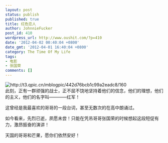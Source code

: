 ```yaml
---
layout: post
status: publish
published: true
title: 红色恋人
author: JohnnieFucker
post_id: 410
wordpress_url: http://www.oushit.com/?p=410
date: '2012-04-02 00:40:04 +0800'
date_gmt: '2012-04-01 16:40:04 +0800'
category: The Time Of My Life
tags:
- 电影
- 张国荣
comments: []
---
```

<p><img src="http://t3.qpic.cn/mblogpic/442d76bcb1c99a2eadc8/160" alt="http://t3.qpic.cn/mblogpic/442d76bcb1c99a2eadc8/160" /><br />
此刻，正有一群顽强的战士，正不屈不饶地坚持着他们的信念，他们的理想，他们的主义，他们的名字叫————红军！</p>
<p>这曾经是我最喜欢的哥哥的一段台词，甚至无数次的在高中朗诵过。</p>
<p>如今看来，先烈已逝，夙愿未尝！只能在凭吊哥哥张国荣的时候想起这段短促有力，激昂振奋的演讲！</p>
<p>天国的哥哥和芒果，愿你们依然安好！</p>
